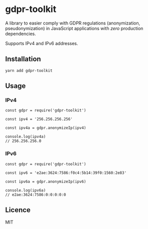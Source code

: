 # gdpr-toolkit
A library to easier comply with GDPR regulations (anonymization, pseudonymization) in JavaScript applications with *zero* production dependencies.

Supports IPv4 and IPv6 addresses.

## Installation

```
yarn add gdpr-toolkit
```

## Usage

### IPv4

```
const gdpr = require('gdpr-toolkit')

const ipv4 = '256.256.256.256' 

const ipv4a = gdpr.anonymizeIp(ipv4)

console.log(ipv4a)
// 256.256.256.0
```

### IPv6

```
const gdpr = require('gdpr-toolkit')

const ipv6 = 'e2ae:3624:7586:f0c4:5b14:39f0:1560:2e83'

const ipv6a = gdpr.anonymizeIp(ipv6)

console.log(ipv6a)
// e2ae:3624:7586:0:0:0:0:0
```

## Licence

MIT
